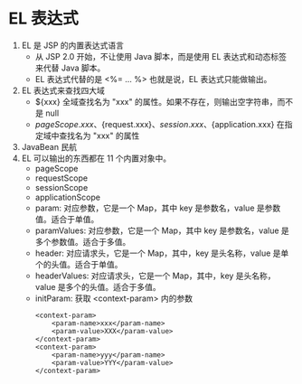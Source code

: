 # EL 表达式
1. EL 是 JSP 的内置表达式语言
    * 从 JSP 2.0 开始，不让使用 Java 脚本，而是使用 EL 表达式和动态标签来代替 Java 脚本。
    * EL 表达式代替的是 <%= ... %> 也就是说，EL 表达式只能做输出。
2. EL 表达式来查找四大域
    * ${xxx} 全域查找名为 "xxx" 的属性。如果不存在，则输出空字符串，而不是 null
    * ${pageScope.xxx}、${request.xxx}、${session.xxx}、${application.xxx} 在指定域中查找名为 "xxx" 的属性
3. JavaBean 民航
4. EL 可以输出的东西都在 11 个内置对象中。
    * pageScope
    * requestScope
    * sessionScope
    * applicationScope
    * param: 对应参数，它是一个 Map，其中 key 是参数名，value 是参数值。适合于单值。
    * paramValues: 对应参数，它是一个 Map，其中 key 是参数名，value 是多个参数值。适合于多值。
    * header: 对应请求头，它是一个 Map，其中，key 是头名称，value 是单个的头值。适合于单值。
    * headerValues: 对应请求头，它是一个 Map，其中，key 是头名称，value 是多个的头值。适合于多值。
    * initParam: 获取 \<context-param> 内的参数
        ```
        <context-param>
            <param-name>xxx</param-name>
            <param-value>XXX</param-value>
        </context-param>
        <context-param>
            <param-name>yyy</param-name>
            <param-value>YYY</param-value>
        </context-param>
        ```